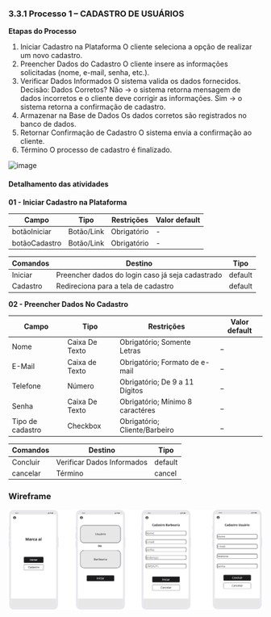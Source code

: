 ### 3.3.1 Processo 1 – CADASTRO DE USUÁRIOS

**Etapas do Processo**
01. Iniciar Cadastro na Plataforma
O cliente seleciona a opção de realizar um novo cadastro.
02. Preencher Dados do Cadastro
O cliente insere as informações solicitadas (nome, e-mail, senha, etc.).
03. Verificar Dados Informados
O sistema valida os dados fornecidos.
Decisão: Dados Corretos?
Não → o sistema retorna mensagem de dados incorretos e o cliente deve corrigir as informações.
Sim → o sistema retorna a confirmação de cadastro.
04. Armazenar na Base de Dados
Os dados corretos são registrados no banco de dados.
05. Retornar Confirmação de Cadastro
O sistema envia a confirmação ao cliente.
06. Término
O processo de cadastro é finalizado.

<img width="1453" height="620" alt="image" src="https://github.com/user-attachments/assets/851ee06c-3dba-4bb2-b955-231f4c291426" />





#### Detalhamento das atividades
**01 - Iniciar Cadastro na Plataforma**

| **Campo**       | **Tipo**         | **Restrições** | **Valor default** |
| ---             | ---              | ---            | ---               |
| botãoIniciar | Botão/Link  |   Obrigatório             |        -           |
| botãoCadastro | Botão/Link  |   Obrigatório             |        -           |

| **Comandos**         |  **Destino**                   | **Tipo** |
| ---                  | ---                            | ---               |
| Iniciar | Preencher dados do login caso já seja cadastrado  | default |
| Cadastro      |             Redireciona para a tela de cadastro                   |        default          |


**02 - Preencher Dados No Cadastro**


| **Campo**       | **Tipo**         | **Restrições** | **Valor default** |
| ---             | ---              | ---               | ---            |
| Nome            | Caixa De Texto   | Obrigatório; Somente Letras        |      _    |
| E-Mail | Caixa de Texto  |  Obrigatório; Formato de e-mail              |         _          |
| Telefone            | Número              | Obrigatório; De 9 a 11 Dígitos            |      _       |
| Senha             | Caixa De Texto             | Obrigatório; Mínimo 8 caractéres            |      _       |
| Tipo de cadastro       | Checkbox             | Obrigatório; Cliente/Barbeiro            |      _       |


| **Comandos**         |  **Destino**                   | **Tipo** |
| ---                  | ---                            | ---               |
| Concluir               | Verificar Dados Informados             | default           |
| cancelar            | Término  | cancel               |

### Wireframe

![Wireframe](../images/wireframe/Wireframe-01.jpg)

